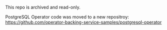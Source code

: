 This repo is archived and read-only.

PostgreSQL Operator code was moved to a new repositroy: https://github.com/operator-backing-service-samples/postgresql-operator